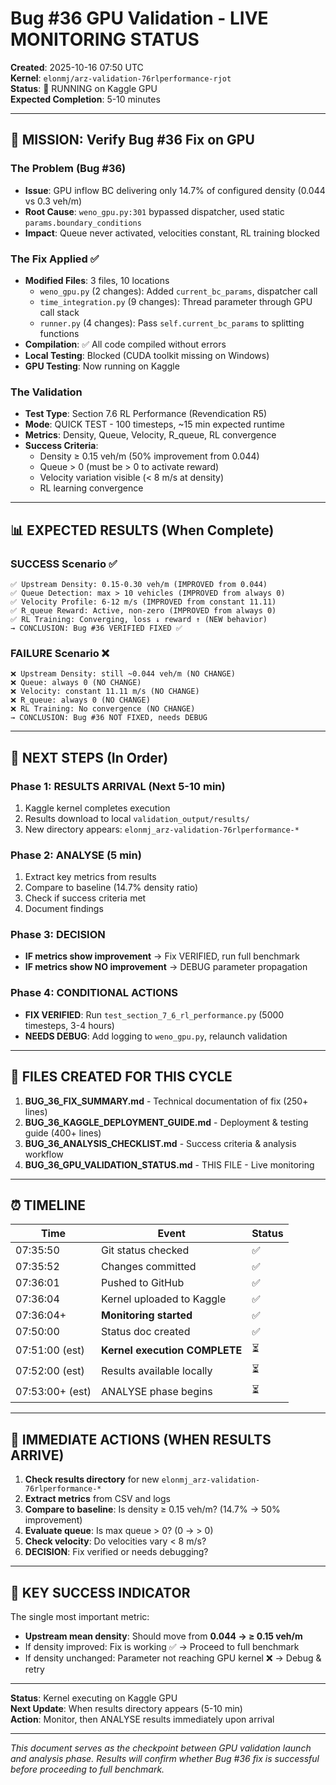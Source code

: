 # Bug #36 GPU Validation - LIVE MONITORING STATUS

**Created**: 2025-10-16 07:50 UTC  
**Kernel**: `elonmj/arz-validation-76rlperformance-rjot`  
**Status**: 🔄 RUNNING on Kaggle GPU  
**Expected Completion**: 5-10 minutes  

---

## 🎯 MISSION: Verify Bug #36 Fix on GPU

### The Problem (Bug #36)
- **Issue**: GPU inflow BC delivering only 14.7% of configured density (0.044 vs 0.3 veh/m)
- **Root Cause**: `weno_gpu.py:301` bypassed dispatcher, used static `params.boundary_conditions`
- **Impact**: Queue never activated, velocities constant, RL training blocked

### The Fix Applied ✅
- **Modified Files**: 3 files, 10 locations
  - `weno_gpu.py` (2 changes): Added `current_bc_params`, dispatcher call
  - `time_integration.py` (9 changes): Thread parameter through GPU call stack
  - `runner.py` (4 changes): Pass `self.current_bc_params` to splitting functions
- **Compilation**: ✅ All code compiled without errors
- **Local Testing**: Blocked (CUDA toolkit missing on Windows)
- **GPU Testing**: Now running on Kaggle

### The Validation
- **Test Type**: Section 7.6 RL Performance (Revendication R5)
- **Mode**: QUICK TEST - 100 timesteps, ~15 min expected runtime
- **Metrics**: Density, Queue, Velocity, R_queue, RL convergence
- **Success Criteria**: 
  - Density ≥ 0.15 veh/m (50% improvement from 0.044)
  - Queue > 0 (must be > 0 to activate reward)
  - Velocity variation visible (< 8 m/s at density)
  - RL learning convergence

---

## 📊 EXPECTED RESULTS (When Complete)

### SUCCESS Scenario ✅
```
✅ Upstream Density: 0.15-0.30 veh/m (IMPROVED from 0.044)
✅ Queue Detection: max > 10 vehicles (IMPROVED from always 0)
✅ Velocity Profile: 6-12 m/s (IMPROVED from constant 11.11)
✅ R_queue Reward: Active, non-zero (IMPROVED from always 0)
✅ RL Training: Converging, loss ↓ reward ↑ (NEW behavior)
→ CONCLUSION: Bug #36 VERIFIED FIXED ✅
```

### FAILURE Scenario ❌
```
❌ Upstream Density: still ~0.044 veh/m (NO CHANGE)
❌ Queue: always 0 (NO CHANGE)
❌ Velocity: constant 11.11 m/s (NO CHANGE)
❌ R_queue: always 0 (NO CHANGE)
❌ RL Training: No convergence (NO CHANGE)
→ CONCLUSION: Bug #36 NOT FIXED, needs DEBUG
```

---

## 🔄 NEXT STEPS (In Order)

### Phase 1: RESULTS ARRIVAL (Next 5-10 min)
1. Kaggle kernel completes execution
2. Results download to local `validation_output/results/`
3. New directory appears: `elonmj_arz-validation-76rlperformance-*`

### Phase 2: ANALYSE (5 min)
1. Extract key metrics from results
2. Compare to baseline (14.7% density ratio)
3. Check if success criteria met
4. Document findings

### Phase 3: DECISION
- **IF metrics show improvement** → Fix VERIFIED, run full benchmark
- **IF metrics show NO improvement** → DEBUG parameter propagation

### Phase 4: CONDITIONAL ACTIONS
- **FIX VERIFIED**: Run `test_section_7_6_rl_performance.py` (5000 timesteps, 3-4 hours)
- **NEEDS DEBUG**: Add logging to `weno_gpu.py`, relaunch validation

---

## 📝 FILES CREATED FOR THIS CYCLE

1. **BUG_36_FIX_SUMMARY.md** - Technical documentation of fix (250+ lines)
2. **BUG_36_KAGGLE_DEPLOYMENT_GUIDE.md** - Deployment & testing guide (400+ lines)
3. **BUG_36_ANALYSIS_CHECKLIST.md** - Success criteria & analysis workflow
4. **BUG_36_GPU_VALIDATION_STATUS.md** - THIS FILE - Live monitoring

---

## ⏰ TIMELINE

| Time | Event | Status |
|------|-------|--------|
| 07:35:50 | Git status checked | ✅ |
| 07:35:52 | Changes committed | ✅ |
| 07:36:01 | Pushed to GitHub | ✅ |
| 07:36:04 | Kernel uploaded to Kaggle | ✅ |
| 07:36:04+ | **Monitoring started** | ✅ |
| 07:50:00 | Status doc created | ✅ |
| 07:51:00 (est) | **Kernel execution COMPLETE** | ⏳ |
| 07:52:00 (est) | Results available locally | ⏳ |
| 07:53:00+ (est) | ANALYSE phase begins | ⏳ |

---

## 🎯 IMMEDIATE ACTIONS (WHEN RESULTS ARRIVE)

1. **Check results directory** for new `elonmj_arz-validation-76rlperformance-*`
2. **Extract metrics** from CSV and logs
3. **Compare to baseline**: Is density ≥ 0.15 veh/m? (14.7% → 50% improvement)
4. **Evaluate queue**: Is max queue > 0? (0 → > 0)
5. **Check velocity**: Do velocities vary < 8 m/s?
6. **DECISION**: Fix verified or needs debugging?

---

## 📌 KEY SUCCESS INDICATOR

The single most important metric:
- **Upstream mean density**: Should move from **0.044 → ≥ 0.15 veh/m**
- If density improved: Fix is working ✅ → Proceed to full benchmark
- If density unchanged: Parameter not reaching GPU kernel ❌ → Debug & retry

---

**Status**: Kernel executing on Kaggle GPU  
**Next Update**: When results directory appears (5-10 min)  
**Action**: Monitor, then ANALYSE results immediately upon arrival  

---

*This document serves as the checkpoint between GPU validation launch and analysis phase.
Results will confirm whether Bug #36 fix is successful before proceeding to full benchmark.*
